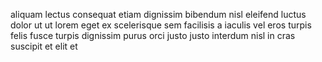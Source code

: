 aliquam lectus consequat etiam dignissim bibendum nisl eleifend luctus dolor ut
ut lorem eget ex scelerisque sem facilisis a iaculis vel eros turpis felis
fusce turpis dignissim purus orci justo justo interdum nisl in cras suscipit et
elit et